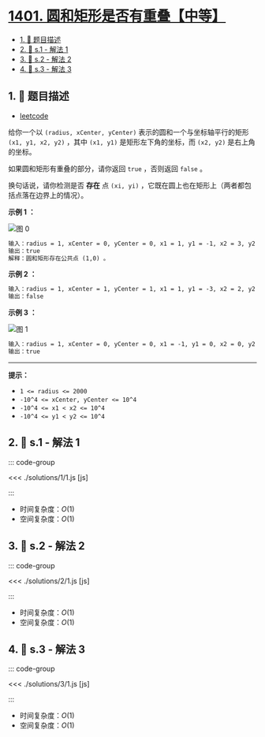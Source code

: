# [1401. 圆和矩形是否有重叠【中等】](https://github.com/tnotesjs/TNotes.leetcode/tree/main/notes/1401.%20%E5%9C%86%E5%92%8C%E7%9F%A9%E5%BD%A2%E6%98%AF%E5%90%A6%E6%9C%89%E9%87%8D%E5%8F%A0%E3%80%90%E4%B8%AD%E7%AD%89%E3%80%91)

<!-- region:toc -->

- [1. 📝 题目描述](#1--题目描述)
- [2. 🎯 s.1 - 解法 1](#2--s1---解法-1)
- [3. 🎯 s.2 - 解法 2](#3--s2---解法-2)
- [4. 🎯 s.3 - 解法 3](#4--s3---解法-3)

<!-- endregion:toc -->

## 1. 📝 题目描述

- [leetcode](https://leetcode.cn/problems/circle-and-rectangle-overlapping/)

给你一个以 `(radius, xCenter, yCenter)` 表示的圆和一个与坐标轴平行的矩形 `(x1, y1, x2, y2)` ，其中 `(x1, y1)` 是矩形左下角的坐标，而 `(x2, y2)` 是右上角的坐标。

如果圆和矩形有重叠的部分，请你返回 `true` ，否则返回 `false` 。

换句话说，请你检测是否 **存在** 点 `(xi, yi)` ，它既在圆上也在矩形上（两者都包括点落在边界上的情况）。

**示例 1 ：**

![图 0](https://cdn.jsdelivr.net/gh/tnotesjs/imgs@main/2025-09-21-23-41-51.png)

```txt
输入：radius = 1, xCenter = 0, yCenter = 0, x1 = 1, y1 = -1, x2 = 3, y2 = 1
输出：true
解释：圆和矩形存在公共点 (1,0) 。
```

**示例 2 ：**

```txt
输入：radius = 1, xCenter = 1, yCenter = 1, x1 = 1, y1 = -3, x2 = 2, y2 = -1
输出：false
```

**示例 3 ：**

![图 1](https://cdn.jsdelivr.net/gh/tnotesjs/imgs@main/2025-09-21-23-42-09.png)

```txt
输入：radius = 1, xCenter = 0, yCenter = 0, x1 = -1, y1 = 0, x2 = 0, y2 = 1
输出：true
```

---

**提示：**

- `1 <= radius <= 2000`
- `-10^4 <= xCenter, yCenter <= 10^4`
- `-10^4 <= x1 < x2 <= 10^4`
- `-10^4 <= y1 < y2 <= 10^4`

## 2. 🎯 s.1 - 解法 1

::: code-group

<<< ./solutions/1/1.js [js]

:::

- 时间复杂度：$O(1)$
- 空间复杂度：$O(1)$

## 3. 🎯 s.2 - 解法 2

::: code-group

<<< ./solutions/2/1.js [js]

:::

- 时间复杂度：$O(1)$
- 空间复杂度：$O(1)$

## 4. 🎯 s.3 - 解法 3

::: code-group

<<< ./solutions/3/1.js [js]

:::

- 时间复杂度：$O(1)$
- 空间复杂度：$O(1)$

